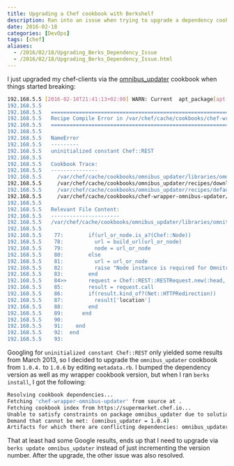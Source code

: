 ```yaml
---
title: Upgrading a Chef cookbook with Berkshelf
description: Ran into an issue when trying to upgrade a dependency cookbook.
date: 2016-02-18
categories: [DevOps]
tags: [chef]
aliases:
  - /2016/02/18/Upgrading_Berks_Dependency_Issue
  - /2016/02/18/Upgrading_Berks_Dependency_Issue.html
---
```


I just upgraded my chef-clients via the [omnibus_updater](https://github.com/hw-cookbooks/omnibus_updater) cookbook when things started breaking:

```bash
192.168.5.5 [2016-02-18T21:41:13+02:00] WARN: Current  apt_package[apt-transport-https]: /var/chef/cache/cookbooks/datadog/recipes/repository.rb:24:in `from_file'
192.168.5.5
192.168.5.5   ================================================================================
192.168.5.5   Recipe Compile Error in /var/chef/cache/cookbooks/chef-wrapper-omnibus-updater/recipes/default.rb
192.168.5.5   ================================================================================
192.168.5.5
192.168.5.5   NameError
192.168.5.5   ---------
192.168.5.5   uninitialized constant Chef::REST
192.168.5.5
192.168.5.5   Cookbook Trace:
192.168.5.5   ---------------
192.168.5.5     /var/chef/cache/cookbooks/omnibus_updater/libraries/omnitrucker.rb:84:in `url'
192.168.5.5     /var/chef/cache/cookbooks/omnibus_updater/recipes/downloader.rb:27:in `from_file'
192.168.5.5     /var/chef/cache/cookbooks/omnibus_updater/recipes/default.rb:25:in `from_file'
192.168.5.5     /var/chef/cache/cookbooks/chef-wrapper-omnibus-updater/recipes/default.rb:27:in `from_file'
192.168.5.5
192.168.5.5   Relevant File Content:
192.168.5.5   ----------------------
192.168.5.5   /var/chef/cache/cookbooks/omnibus_updater/libraries/omnitrucker.rb:
192.168.5.5
192.168.5.5    77:        if(url_or_node.is_a?(Chef::Node))
192.168.5.5    78:          url = build_url(url_or_node)
192.168.5.5    79:          node = url_or_node
192.168.5.5    80:        else
192.168.5.5    81:          url = url_or_node
192.168.5.5    82:          raise "Node instance is required for Omnitruck.url!" unless node
192.168.5.5    83:        end
192.168.5.5    84>>       request = Chef::REST::RESTRequest.new(:head, URI.parse(url), nil)
192.168.5.5    85:        result = request.call
192.168.5.5    86:        if(result.kind_of?(Net::HTTPRedirection))
192.168.5.5    87:          result['location']
192.168.5.5    88:        end
192.168.5.5    89:      end
192.168.5.5    90:
192.168.5.5    91:    end
192.168.5.5    92:  end
192.168.5.5    93:
```

Googling for `uninitialized constant Chef::REST` only yielded some results from March 2013, so I decided to upgrade the `omnibus_updater` cookbook from `1.0.4.` to `1.0.6` by editing `metadata.rb`. I bumped the dependency version as well as my wrapper cookbook version, but when I ran `berks install`, I got the following:

```bash
Resolving cookbook dependencies...
Fetching 'chef-wrapper-omnibus-updater' from source at .
Fetching cookbook index from https://supermarket.chef.io...
Unable to satisfy constraints on package omnibus_updater due to solution constraint (omnibus_updater = 1.0.4). Solution constraints that may result in a constraint on omnibus_updater: [(chef-wrapper-omnibus-updater = 0.1.2) -> (omnibus_updater ~> 1.0.6)], [(omnibus_updater = 1.0.4)]
Demand that cannot be met: (omnibus_updater = 1.0.4)
Artifacts for which there are conflicting dependencies: omnibus_updater = 1.0.4 -> []Unable to find a solution for demands: chef-wrapper-omnibus-updater (0.1.2), omnibus_updater (1.0.4)
```

That at least had some Google results, ends up that I need to upgrade via `berks update omnibus_updater` instead of just incrementing the version number. After the upgrade, the other issue was also resolved.
